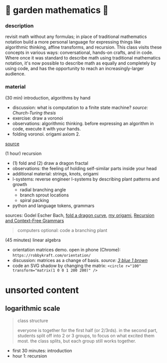 # 🌸 garden mathematics 🌼

### description

revisit math without any formulas; in place of traditional mathematics notation build a more personal language for expressing things like algorithmic thinking, affine transforms, and recursion. This class visits these concepts in various ways: conversational, hands-on crafts, and in code. Where once it was standard to describe math using traditional mathematics notation, it's now possible to describe math as equally and completely by using code, and has the opportunity to reach an increasingly-larger audience.

### material

(30 min) introduction, algorithms by hand

- discussion: what is computation to a finite state machine? *source: Church-Turing thesis*
- exercise: draw a voronoi
- observations: algorithmic thinking. before expressing an algorithm in code, execute it with your hands.
- folding voronoi. origami axiom 2.

[source](http://orderinspace.blogspot.com/2015/07/voronoi.html)

(1 hour) recursion

- (1) fold and (2) draw a dragon fractal
- observations: the feeling of holding self-similar parts inside your head
- additional material: strings, knots, origami
- l-systems: reverse engineer l-systems by describing plant patterns and growth
   - radial branching angle
   - branch sprout locations
   - spiral packing
- python and language tokens, grammars

sources: Godel Escher Bach, [fold a dragon curve](https://www.cutoutfoldup.com/216-dragon-curve.php), [my origami](https://www.instagram.com/p/BlUirtdno1b/), [Recursion and Context-Free Grammars](https://www.decontextualize.com/teaching/rwet/recursion-and-context-free-grammars/)

> computers optional: code a branching plant

(45 minutes) linear algebra

- orientation matrices demo. open in phone (Chrome): `https://robbykraft.com/orientation/`
- discussion: matrices as a change of basis. *source: [3 blue 1 brown](https://www.youtube.com/watch?v=kYB8IZa5AuE)*
- code an SVG shadow by changing the matrix: `<circle r="100" transform="matrix(1 0 0 1 200 200)" />`

# unsorted content

## logarithmic scale

> class structure
>
> everyone is together for the first half (or 2/3rds). in the second part, students split off into 2 or 3 groups, to focus on what excited them most. the class splits, but each group still works together.

- first 30 minutes: introduction
- hour 1: recursion
